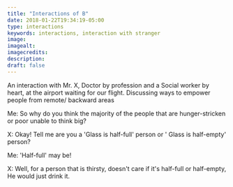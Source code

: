 ```yaml
---
title: "Interactions of B"
date: 2018-01-22T19:34:19-05:00
type: interactions
keywords: interactions, interaction with stranger
image:
imagealt:
imagecredits:
description:
draft: false
---
```

[comment]: # (Interactions with strangers )

An interaction with Mr. X, Doctor by profession and a Social worker by heart, at the airport waiting for our flight. Discussing ways to empower people from remote/ backward areas

Me: So why do you think the majority of the people that are hunger-stricken or poor unable to think big?

X: Okay! Tell me are you a 'Glass is half-full' person or ' Glass is half-empty' person?

Me: 'Half-full' may be!

X: Well, for a person that is thirsty, doesn't care if it's half-full or half-empty, He would just drink it.
